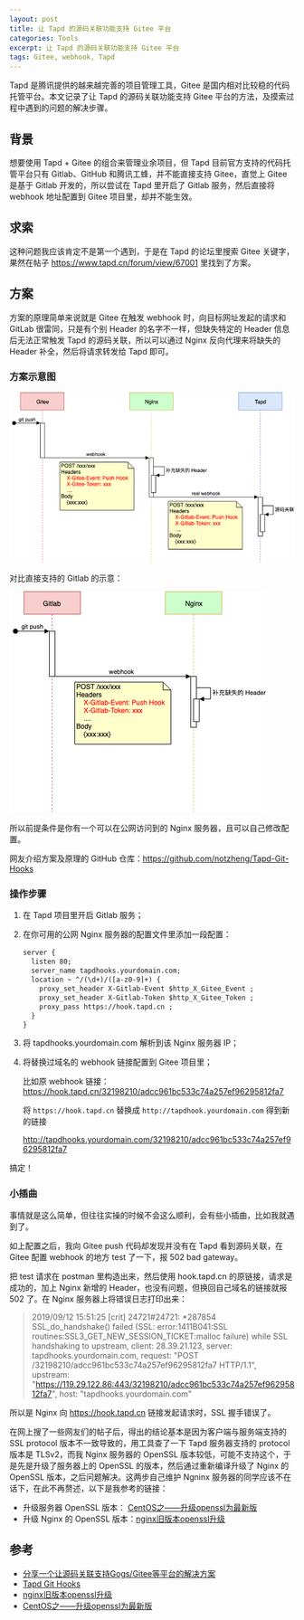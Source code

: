 ```yaml
---
layout: post
title: 让 Tapd 的源码关联功能支持 Gitee 平台
categories: Tools
excerpt: 让 Tapd 的源码关联功能支持 Gitee 平台
tags: Gitee, webhook, Tapd
---
```


Tapd 是腾讯提供的越来越完善的项目管理工具，Gitee 是国内相对比较稳的代码托管平台。本文记录了让 Tapd 的源码关联功能支持 Gitee 平台的方法，及摸索过程中遇到的问题的解决步骤。

## 背景

想要使用 Tapd + Gitee 的组合来管理业余项目，但 Tapd 目前官方支持的代码托管平台只有 Gitlab、GitHub 和腾讯工蜂，并不能直接支持 Gitee，直觉上 Gitee 是基于 Gitlab 开发的，所以尝试在 Tapd 里开启了 Gitlab 服务，然后直接将 webhook 地址配置到 Gitee 项目里，却并不能生效。

## 求索

这种问题我应该肯定不是第一个遇到，于是在 Tapd 的论坛里搜索 Gitee 关键字，果然在帖子 <https://www.tapd.cn/forum/view/67001> 里找到了方案。

## 方案

方案的原理简单来说就是 Gitee 在触发 webhook 时，向目标网址发起的请求和 GitLab 很雷同，只是有个别 Header 的名字不一样，但缺失特定的 Header 信息后无法正常触发 Tapd 的源码关联，所以可以通过 Nginx 反向代理来将缺失的 Header 补全，然后将请求转发给 Tapd 即可。

### 方案示意图

![](/images/posts/tools/webhook-gitee.png)

对比直接支持的 Gitlab 的示意：

![](/images/posts/tools/webhook-gitlab.png)

所以前提条件是你有一个可以在公网访问到的 Nginx 服务器，且可以自己修改配置。

网友介绍方案及原理的 GitHub 仓库：<https://github.com/notzheng/Tapd-Git-Hooks>

### 操作步骤

1. 在 Tapd 项目里开启 Gitlab 服务；

2. 在你可用的公网 Nginx 服务器的配置文件里添加一段配置：

    ```
    server {
      listen 80;
      server_name tapdhooks.yourdomain.com;
      location ~ ^/(\d+)/([a-z0-9]+) {
        proxy_set_header X-Gitlab-Event $http_X_Gitee_Event ;
        proxy_set_header X-Gitlab-Token $http_X_Gitee_Token ;
        proxy_pass https://hook.tapd.cn ;
      }
    }
    ```

3. 将 tapdhooks.yourdomain.com 解析到该 Nginx 服务器 IP；

4. 将替换过域名的 webhook 链接配置到 Gitee 项目里；

    比如原 webhook 链接：https://hook.tapd.cn/32198210/adcc961bc533c74a257ef96295812fa7

    将 `https://hook.tapd.cn` 替换成 `http://tapdhook.yourdomain.com` 得到新的链接

    http://tapdhooks.yourdomain.com/32198210/adcc961bc533c74a257ef96295812fa7

搞定！

### 小插曲

事情就是这么简单，但往往实操的时候不会这么顺利，会有些小插曲，比如我就遇到了。

如上配置之后，我向 Gitee push 代码却发现并没有在 Tapd 看到源码关联，在 Gitee 配置 webhook 的地方 test 了一下，报 502 bad gateway。

把 test 请求在 postman 里构造出来，然后使用 hook.tapd.cn 的原链接，请求是成功的，加上 Nginx 新增的 Header，也没有问题，但换回自己域名的链接就报 502 了。在 Nginx 服务器上将错误日志打印出来：

> 2019/09/12 15:51:25 [crit] 24721#24721: *287854 SSL_do_handshake() failed (SSL: error:1411B041:SSL routines:SSL3_GET_NEW_SESSION_TICKET:malloc failure) while SSL handshaking to upstream, client: 28.39.21.123, server: tapdhooks.yourdomain.com, request: "POST /32198210/adcc961bc533c74a257ef96295812fa7 HTTP/1.1", upstream: "https://119.29.122.86:443/32198210/adcc961bc533c74a257ef96295812fa7", host: "tapdhooks.yourdomain.com"

所以是 Nginx 向 https://hook.tapd.cn 链接发起请求时，SSL 握手错误了。

在网上搜了一些网友们的帖子后，得出的结论基本是因为客户端与服务端支持的 SSL protocol 版本不一致导致的，用工具查了一下 Tapd 服务器支持的 protocol 版本是 TLSv2，而我 Nginx 服务器的 OpenSSL 版本较低，可能不支持这个，于是先是升级了服务器上的 OpenSSL 的版本，然后通过重新编译升级了 Nginx 的 OpenSSL 版本，之后问题解决。这两步自己维护 Ngninx 服务器的同学应该不在话下，在此不再赘述，以下是我参考的链接：

- 升级服务器 OpenSSL 版本： [CentOS之——升级openssl为最新版][]
- 升级 Nginx 的 OpenSSL 版本：[nginx旧版本openssl升级][]

## 参考

- [分享一个让源码关联支持Gogs/Gitee等平台的解决方案][]
- [Tapd Git Hooks][]
- [nginx旧版本openssl升级][]
- [CentOS之——升级openssl为最新版][]

[分享一个让源码关联支持Gogs/Gitee等平台的解决方案]: https://www.tapd.cn/forum/view/67001
[Tapd Git Hooks]: https://github.com/notzheng/Tapd-Git-Hooks
[nginx旧版本openssl升级]: https://my.oschina.net/u/1449160/blog/220415
[CentOS之——升级openssl为最新版]: https://blog.csdn.net/l1028386804/article/details/53165252
